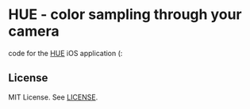 # HUE - color sampling through your camera

code for the [HUE](https://itunes.apple.com/us/app/hue-color-sampling-through-your-camera/id978483597?mt=8) iOS application (:

## License

MIT License. See [LICENSE](LICENSE.md).
